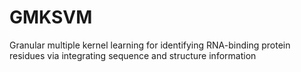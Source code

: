 # GMKSVM
Granular multiple kernel learning for identifying RNA-binding protein residues via integrating sequence and structure information

